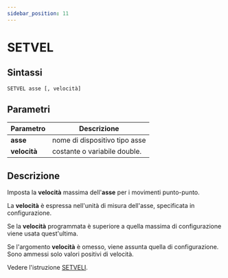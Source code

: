 ```yaml
---
sidebar_position: 11
---
```


# SETVEL

## Sintassi

  ```
SETVEL asse [, velocità]
  ```

## Parametri
|Parametro         | Descrizione                        |                
|------------------|------------------------------------|
| **asse**         | nome di dispositivo tipo asse      |         
| **velocità**     | costante o variabile double.       |         

## Descrizione
Imposta la **velocità** massima dell'**asse** per i movimenti punto-punto.

La **velocità** è espressa nell'unità di misura dell'asse, specificata in configurazione.

Se la **velocità** programmata è superiore a quella massima di configurazione viene usata quest'ultima.

Se l'argomento **velocità** è omesso, viene assunta quella di configurazione. Sono ammessi solo valori positivi di velocità.

Vedere l'istruzione [SETVELI](SETVELI.md).

